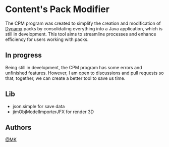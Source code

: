 
# Content's Pack Modifier

The CPM program was created to simplify the creation and modification of [Dynamx](https://dynamx.fr/) packs by consolidating everything into a Java application, which is still in development. This tool aims to streamline processes and enhance efficiency for users working with packs.


## In progress

Being still in development, the CPM program has some errors and unfinished features. However, I am open to discussions and pull requests so that, together, we can create a better tool to save us time.



## Lib

- json.simple for save data
- jimObjModelImporterJFX for render 3D

## Authors

[@MK](https://github.com/Florent-Marc) 
